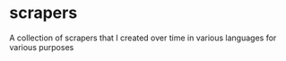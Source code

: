 scrapers
========

A collection of scrapers that I created over time in various languages for various purposes
